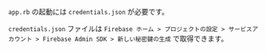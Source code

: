 `app.rb` の起動には `credentials.json` が必要です。

`credentials.json` ファイルは `Firebase ホーム > プロジェクトの設定 > サービスアカウント > Firebase Admin SDK > 新しい秘密鍵の生成` で取得できます。